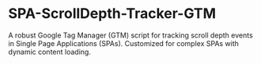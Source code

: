 # SPA-ScrollDepth-Tracker-GTM
A robust Google Tag Manager (GTM) script for tracking scroll depth events in Single Page Applications (SPAs). Customized for complex SPAs with dynamic content loading.
